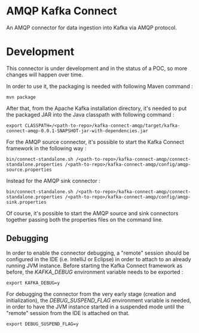 # AMQP Kafka Connect

An AMQP connector for data ingestion into Kafka via AMQP protocol.

# Development

This connector is under development and in the status of a POC, so more changes will happen over time.

In order to use it, the packaging is needed with following Maven command :

    mvn package

After that, from the Apache Kafka installation directory, it's needed to put the packaged JAR into the Java classpath with
following command :

    export CLASSPATH=/<path-to-repo>/kafka-connect-amqp/target/kafka-connect-amqp-0.0.1-SNAPSHOT-jar-with-dependencies.jar

For the AMQP source connector, it's possible to start the Kafka Connect framework in the following way :

    bin/connect-standalone.sh /<path-to-repo>/kafka-connect-amqp/connect-standalone.properties /<path-to-repo>/kafka-connect-amqp/config/amqp-source.properties

Instead for the AMQP sink connector :

    bin/connect-standalone.sh /<path-to-repo>/kafka-connect-amqp/connect-standalone.properties /<path-to-repo>/kafka-connect-amqp/config/amqp-sink.properties

Of course, it's possible to start the AMQP source and sink connectors together passing both the properties files on the command line.

## Debugging

In order to enable the connector debugging, a "remote" session should be configured in the IDE (i.e. IntelliJ or Eclipse) in order to attach
to an already running JVM instance.
Before starting the Kafka Connect framework as before, the _KAFKA_DEBUG_ environment variable needs to be exported :

    export KAFKA_DEBUG=y

For debugging the connector from the very early stage (creation and initialization), the _DEBUG_SUSPEND_FLAG_ environment variable is
needed, in order to have the JVM instance started in a suspended mode until the "remote" session from the IDE is attached on that.

    export DEBUG_SUSPEND_FLAG=y